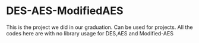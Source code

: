 # DES-AES-ModifiedAES
This is the project we did in our graduation. Can be used for projects. All the codes here are with no library usage for DES,AES and Modified-AES
